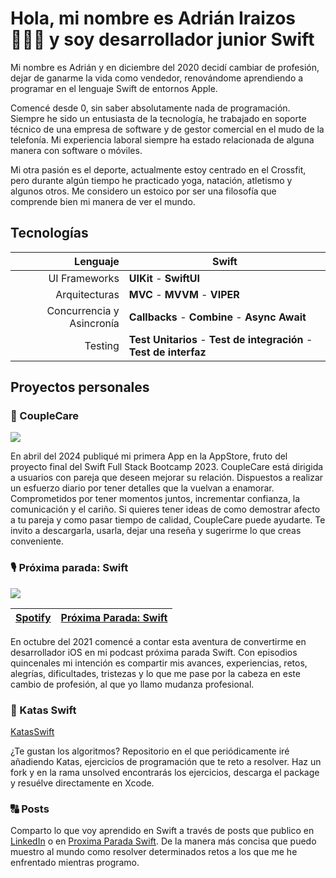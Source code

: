 # Hola, mi nombre es Adrián Iraizos 🙋🏻‍♂️ y soy desarrollador junior Swift

Mi nombre es Adrián y en diciembre del 2020 decidí cambiar de profesión, dejar de ganarme la vida como vendedor, renovándome aprendiendo a programar en el lenguaje Swift de entornos Apple.

Comencé desde 0, sin saber absolutamente nada de programación. Siempre he sido un entusiasta de la tecnología, he trabajado en soporte técnico de una empresa de software y de gestor comercial en el mudo de la telefonía. Mi experiencia laboral siempre ha estado relacionada de alguna manera con software o móviles. 

Mi otra pasión es el deporte, actualmente estoy centrado en el Crossfit, pero durante algún tiempo he practicado yoga, natación, atletismo y algunos otros. Me considero un estoico por ser una filosofía que comprende bien mi manera de ver el mundo.


## Tecnologías
|Lenguaje| **Swift**| 
|--------:|-------|
|UI Frameworks| **UIKit** - **SwiftUI**|
|Arquitecturas| **MVC** - **MVVM** - **VIPER**|
|Concurrencia y Asincronía| **Callbacks** - **Combine** - **Async Await**|
|Testing| **Test Unitarios** - **Test de integración** - **Test de interfaz**|

## Proyectos personales

### 🩶 CoupleCare 
![](https://www.proximaparadaswift.dev/wp-content/uploads/2024/03/196.png)

En abril del 2024 publiqué mi primera App en la AppStore, fruto del proyecto final del Swift Full Stack Bootcamp 2023. 
CoupleCare está dirigida a usuarios con pareja que deseen mejorar su relación. 
Dispuestos a realizar un esfuerzo diario por tener detalles que la vuelvan a enamorar. 
Comprometidos por tener momentos juntos, incrementar confianza, la comunicación y el cariño.
Si quieres tener ideas de como demostrar afecto a tu pareja y como pasar tiempo de calidad, CoupleCare puede ayudarte.
Te invito a descargarla, usarla, dejar una reseña y sugerirme lo que creas conveniente.

### 🎙️ Próxima parada: Swift
![](https://www.proximaparadaswift.dev/wp-content/uploads/2024/06/8466462E-6E98-4376-B4C8-AF7882AD9ED7_1_105_c-e1719930169596.jpeg)

|[Spotify](https://podcasters.spotify.com/pod/show/adrintro)|[Próxima Parada: Swift](https://www.proximaparadaswift.dev/episodios-podcast/)|
|--------:|------------------------------------|

En octubre del 2021 comencé a contar esta aventura de convertirme en desarrollador iOS en mi podcast próxima parada Swift.
Con episodios quincenales mi intención es compartir mis avances, experiencias, retos, alegrías, dificultades, tristezas y lo que me pase por la cabeza en este cambio de profesión, al que yo llamo mudanza profesional.

### 🥋 Katas Swift
[KatasSwift](https://github.com/airaizos/KatasSwift)

¿Te gustan los algoritmos?
Repositorio en el que periódicamente iré añadiendo Katas, ejercicios de programación que te reto a resolver.
Haz un fork y en la rama unsolved encontrarás los ejercicios, descarga el package y resuélve directamente en Xcode.

### 🔠 Posts

Comparto lo que voy aprendido en Swift a través de posts que publico en [LinkedIn](https://www.linkedin.com/in/airaizos/recent-activity/all/) o en [Proxima Parada Swift](https://www.proximaparadaswift.dev/posts/).
De la manera más concisa que puedo muestro al mundo como resolver determinados retos a los que me he enfrentado mientras programo. 





